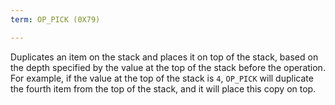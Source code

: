 ```yaml
---
term: OP_PICK (0X79)

---
```

Duplicates an item on the stack and places it on top of the stack, based on the depth specified by the value at the top of the stack before the operation. For example, if the value at the top of the stack is `4`, `OP_PICK` will duplicate the fourth item from the top of the stack, and it will place this copy on top.